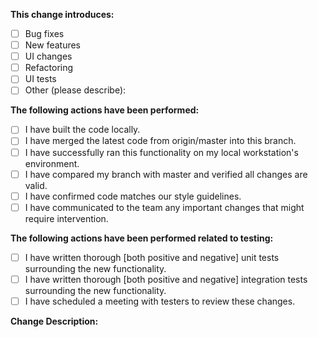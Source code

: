 **This change introduces:**
- [ ] Bug fixes
- [ ] New features
- [ ] UI changes
- [ ] Refactoring
- [ ] UI tests
- [ ] Other (please describe): 

**The following actions have been performed:**
- [ ] I have built the code locally.
- [ ] I have merged the latest code from origin/master into this branch.
- [ ] I have successfully ran this functionality on my local workstation's environment.
- [ ] I have compared my branch with master and verified all changes are valid.
- [ ] I have confirmed code matches our style guidelines.
- [ ] I have communicated to the team any important changes that might require intervention.

**The following actions have been performed related to testing:**
- [ ] I have written thorough [both positive and negative] unit tests surrounding the new functionality.
- [ ] I have written thorough [both positive and negative] integration tests surrounding the new functionality.
- [ ] I have scheduled a meeting with testers to review these changes.

**Change Description:**
 
